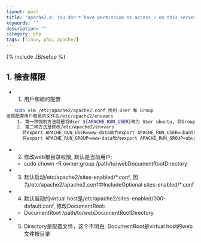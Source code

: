 ```yaml
---
layout: post
title: "apache2.4: You don't have permission to access / on this server."
keywords: ""
description: ""
category: php
tags: [linux, php, apache2]
---
```

{% include JB/setup %}

## 1. 檢查權限
* 1. 用戶和組的配置
```bash
   sudo vim /etc/apache2/apache2.conf 找到 User 和 Group
发现配置用户和组的文件在/etc/apache2/envvars
    1. 第一种强制方法就是将User ${APACHE_RUN_USER}改为 User ubuntu, 将Group ${APACHE_RUN_GROUP}改为Group ubuntu (其中ubuntu是web根目录(DocumentRoot)权限用户)
    2. 第二种方法是修改/etc/apache2/envvars
      将export APACHE_RUN_USER=www-data改为export APACHE_RUN_USER=ubuntu
      将export APACHE_RUN_GROUP=www-data改为export APACHE_RUN_GROUP=ubuntu (其中ubuntu为web根目录(DocumentRoot)权限用户)
```

* 2. 修改web根目录权限, 默认是当前用户:
    * sudo chown -R owner:group /path/to/webDocumentRootDirectory

* 3. 默认启动/etc/apache2/sites-enabled/\*.conf, 因为/etc/apache2/apache2.conf中IncludeOptional sites-enabled/\*.conf

* 4. 默认启动的virtual host是/etc/apache2/sites-enabled/000-default.conf, 修改DocumentRoot:
    * DocumentRoot /path/to/webDocumentRootDirectory

* 5. Directory是配置文件，这个不明白; DocumentRoot是virtual host的web文件根目录
